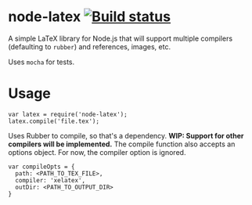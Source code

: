 # node-latex [![Build status](http://ci.oyvindrobertsen.com/buildStatus/icon?job=node-latex)](http://ci.oyvindrobertsen.com/job/node-latex/)

A simple LaTeX library for Node.js that will support multiple compilers 
(defaulting to `rubber`) and references, images, etc.

Uses `mocha` for tests.

# Usage

    var latex = require('node-latex');
    latex.compile('file.tex');

Uses Rubber to compile, so that's a dependency.
**WIP: Support for other compilers will be implemented.**
The compile function also accepts an options object. For now, the compiler
option is ignored.

    var compileOpts = {
      path: <PATH_TO_TEX_FILE>,
      compiler: 'xelatex',
      outDir: <PATH_TO_OUTPUT_DIR>
    }
